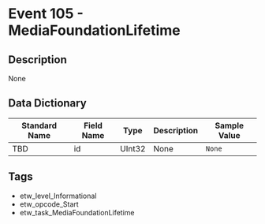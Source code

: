 # Event 105 - MediaFoundationLifetime

## Description
None

## Data Dictionary
|Standard Name|Field Name|Type|Description|Sample Value|
|---|---|---|---|---|
|TBD|id|UInt32|None|`None`|

## Tags
* etw_level_Informational
* etw_opcode_Start
* etw_task_MediaFoundationLifetime